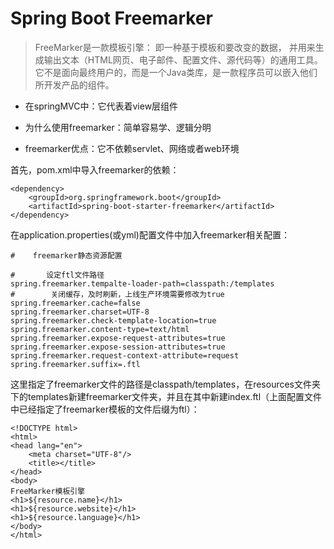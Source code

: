 #  Spring Boot Freemarker

>FreeMarker是一款模板引擎： 即一种基于模板和要改变的数据，	并用来生成输出文本（HTML网页、电子邮件、配置文件、源代码等）的通用工具。	它不是面向最终用户的，而是一个Java类库，是一款程序员可以嵌入他们所开发产品的组件。

* 在springMVC中：它代表着view层组件

*  为什么使用freemarker：简单容易学、逻辑分明

* freemarker优点：它不依赖servlet、网络或者web环境

首先，pom.xml中导入freemarker的依赖：
```
<dependency>
    <groupId>org.springframework.boot</groupId>
    <artifactId>spring-boot-starter-freemarker</artifactId>
</dependency>
```
在application.properties(或yml)配置文件中加入freemarker相关配置：

```
#    freemarker静态资源配置

#       设定ftl文件路径
spring.freemarker.tempalte-loader-path=classpath:/templates
#        关闭缓存，及时刷新，上线生产环境需要修改为true
spring.freemarker.cache=false
spring.freemarker.charset=UTF-8
spring.freemarker.check-template-location=true
spring.freemarker.content-type=text/html
spring.freemarker.expose-request-attributes=true
spring.freemarker.expose-session-attributes=true
spring.freemarker.request-context-attribute=request
spring.freemarker.suffix=.ftl
```

这里指定了freemarker文件的路径是classpath/templates，在resources文件夹下的templates新建freemarker文件夹，并且在其中新建index.ftl（上面配置文件中已经指定了freemarker模板的文件后缀为ftl）：

```
<!DOCTYPE html>
<html>
<head lang="en">
    <meta charset="UTF-8"/>
    <title></title>
</head>
<body>
FreeMarker模板引擎
<h1>${resource.name}</h1>
<h1>${resource.website}</h1>
<h1>${resource.language}</h1>
</body>
</html>

```